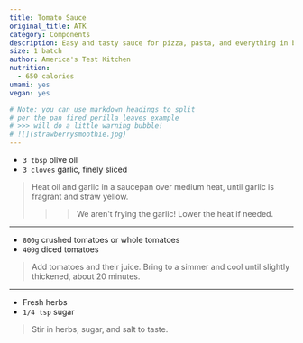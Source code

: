 ```yaml
---
title: Tomato Sauce 
original_title: ATK
category: Components
description: Easy and tasty sauce for pizza, pasta, and everything in between.
size: 1 batch
author: America's Test Kitchen
nutrition:
  - 650 calories
umami: yes 
vegan: yes

# Note: you can use markdown headings to split
# per the pan fired perilla leaves example
# >>> will do a little warning bubble!
# ![](strawberrysmoothie.jpg)
---
```


* `3 tbsp` olive oil
* `3 cloves` garlic, finely sliced

> Heat oil and garlic in a saucepan over medium heat, until garlic is fragrant and straw yellow. 
>
>>> We aren't frying the garlic! Lower the heat if needed.

---

* `800g` crushed tomatoes or whole tomatoes
* `400g` diced tomatoes

> Add tomatoes and their juice. Bring to a simmer and cool until slightly thickened, about 20 minutes.

---
* Fresh herbs
* `1/4 tsp` sugar

> Stir in herbs, sugar, and salt to taste. 

